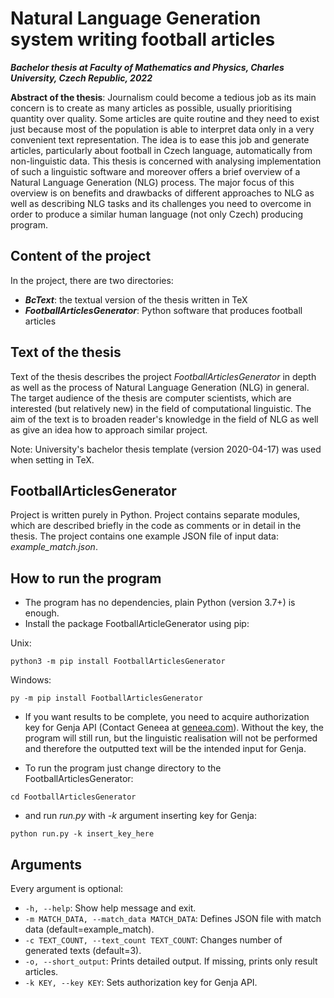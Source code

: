 # Natural Language Generation system writing football articles
_**Bachelor thesis at Faculty of Mathematics and Physics, Charles University, Czech Republic, 2022**_

**Abstract of the thesis**: Journalism could become a tedious job as its main concern is to create as many articles as possible, usually prioritising quantity over quality. Some articles are quite routine and they need to exist just because most of the population is able to interpret data only in a very convenient text representation. The idea is to ease this job and generate articles, particularly about football in Czech language, automatically from non-linguistic data. 
This thesis is concerned with analysing implementation of such a linguistic software and moreover offers a brief overview of a Natural Language Generation (NLG) process. The major focus of this overview is on benefits and drawbacks of different approaches to NLG as well as describing NLG tasks and its challenges you need to overcome in order to produce a similar human language (not only Czech) producing program. 

## Content of the project
In the project, there are two directories:

* **_BcText_**: the textual version of the thesis written in TeX </li>
* **_FootballArticlesGenerator_**: Python software that produces football articles</li>


## Text of the thesis

Text of the thesis describes the project _FootballArticlesGenerator_ in depth as well as the process of Natural Language Generation (NLG) in general. The target audience of the thesis are computer scientists, which are interested (but relatively new) in the field of computational linguistic. The aim of the text is to broaden reader's knowledge in the field of NLG as well as give an idea how to approach similar project. 

Note: University's bachelor thesis template (version 2020-04-17) was used when setting in TeX. 

## FootballArticlesGenerator

Project is written purely in Python. Project contains separate modules, which are described briefly in the code as comments or in detail in the thesis. The project contains one example JSON file of input data: _example_match.json_.

## How to run the program
* The program has no dependencies, plain Python (version 3.7+) is enough.
* Install the package FootballArticleGenerator using pip:

Unix:
```
python3 -m pip install FootballArticlesGenerator
```

Windows:
```
py -m pip install FootballArticlesGenerator
```

* If you want results to be complete, you need to acquire authorization key for Genja API (Contact Geneea at [geneea.com](https://geneea.com/)). Without the key, the program will still run, but the linguistic realisation will not be performed and therefore the outputted text will be the intended input for Genja.

* To run the program just change directory to the FootballArticlesGenerator:
```
cd FootballArticlesGenerator
```
* and run _run.py_ with _-k_ argument inserting key for Genja:
```
python run.py -k insert_key_here
```

## Arguments
Every argument is optional:
* ```-h, --help```: Show help message and exit.
* ```-m MATCH_DATA, --match_data MATCH_DATA```: Defines JSON file with match data (default=example_match).
* ```-c TEXT_COUNT, --text_count TEXT_COUNT```: Changes number of generated texts (default=3).
* ```-o, --short_output```: Prints detailed output. If missing, prints only result articles.
* ```-k KEY, --key KEY```: Sets authorization key for Genja API.